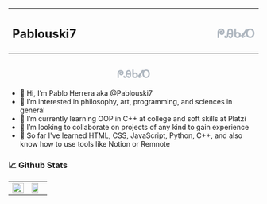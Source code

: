 <table style="border: none; width: 100%;">
    <tr>
        <td align="left" style="border-color: #0d1117;" >
            <h2>Pablouski7</h2>
        </td>
        <td style="border-color: #0d1117; width: 100%"></td>
        <td align="right" style="border-color: #0d1117;">
            <h2 style="color: #aeb6bf;">ᖘᎯᑲ𝓵𝖮</h2>
        </td>
    </tr>
</table>

<h2 align = "center" style="color: #aeb6bf;">ᖘᎯᑲ𝓵𝖮</h2>

- 👋 Hi, I’m Pablo Herrera aka @Pablouski7
- 👀 I’m interested in philosophy, art, programming, and sciences in general
- 🌱 I’m currently learning OOP in C++ at college and soft skills at Platzi
- 💞️ I’m looking to collaborate on projects of any kind to gain experience
- 🧰 So far I've learned HTML, CSS, JavaScript, Python, C++, and also know how to use tools like Notion or Remnote

<h3>📈 Github Stats</h3>
<div align = "center">
<table>
    <tr>
        <td valign="top" width="50%">
            <img src="https://github-readme-stats.vercel.app/api?username=pablouski7&show_icons=true&theme=radical" align="left" style="width: 100%" />
        </td>
        <td valign="top" width="50%">
            <img src="https://github-readme-stats.vercel.app/api/top-langs/?username=pablouski7&layout=compact&theme=radical" align="left" style="width: 75%" />
        </td>
    </tr>
</table>
</div>

